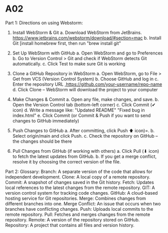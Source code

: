 # A02
Part 1: Directions on using Webstorm:

1. Install WebStorm & Git
    a. Download WebStorm from JetBrains. https://www.jetbrains.com/webstorm/download/#section=mac
     b. Install Git [install homebrew first, then run "brew install git"
   
2. Set Up WebStorm with GitHub
     a. Open WebStorm and go to Preferences
     b. Go to Version Control > Git and check if WebStorm detects Git automatically.
     c. Click Test to make sure Git is working
   
3. Clone a GitHub Repository in WebStorm
    a. Open WebStorm, go to File > Get from VCS (Version Control System)
    b. Choose GitHub and log in
     c. Enter the repository URL ,https://github.com/your-username/repo-name
      d. Click Clone – WebStorm will download the project to your computer

4. Make Changes & Commit
     a. Open any file, make changes, and save.
      b. Open the Version Control tab (bottom-left corner)
      c. Click Commit (✔ icon)
       d. Write a message like:
              "Updated README"
               "Fixed bug in index.html"
      e. Click Commit (or Commit & Push if you want to send changes to GitHub immediately)
   
5. Push Changes to GitHub
    a. After committing, click Push ⬆ icon)=.
    b. Select origin/main and click Push.
    c. Check the repository on GitHub – the changes should be there

6. Pull Changes from GitHub (if working with others)
    a. Click Pull (⬇ icon) to fetch the latest updates from GitHub.
    b. If you get a merge conflict, resolve it by choosing the correct version of the file.

Part 2: Glossary:
      Branch: A separate version of the code that allows for independent development.
      Clone: A local copy of a remote repository.
      Commit: A snapshot of changes saved in the Git history.
      Fetch: Updates local references to the latest changes from the remote repository.
      GIT: A version control system for tracking code changes.
      GitHub: A cloud-based hosting service for Git repositories.
      Merge: Combines changes from different branches into one.
      Merge Conflict: An issue that occurs when two branches have conflicting changes.
      Push: Uploads local commits to the remote repository.
      Pull: Fetches and merges changes from the remote repository.
      Remote: A version of the repository stored on GitHub.
      Repository: A project that contains all files and version history.
